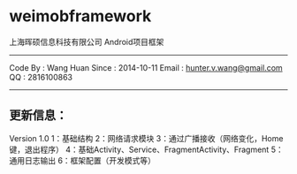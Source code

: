 weimobframework
===============

上海晖硕信息科技有限公司 Android项目框架

--------------------------------------------

Code By : Wang Huan
Since : 2014-10-11
Email : hunter.v.wang@gmail.com
QQ : 2816100863

--------------------------------------------


更新信息：
--------------------------------------------
Version 1.0
1：基础结构
2：网络请求模块
3：通过广播接收（网络变化，Home键，退出程序）
4：基础Activity、Service、FragmentActivity、Fragment
5：通用日志输出
6：框架配置（开发模式等）
